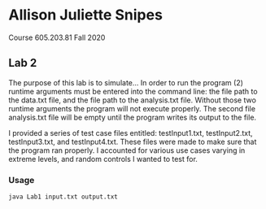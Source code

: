 # Allison Juliette Snipes
Course 605.203.81 Fall 2020

## Lab 2

The purpose of this lab is to simulate... In order to run the program (2) runtime arguments must be entered into the command 
line: the file path to the data.txt file, and the file path to the analysis.txt file.
Without those two runtime arguments the program will not execute properly. The second
file analysis.txt file will be empty until the program writes its output to the file.

I provided a series of test case files entitled: testInput1.txt, testInput2.txt, 
testInput3.txt, and testInput4.txt. These files were made to make sure that 
the program ran properly. I accounted for various use cases varying in 
extreme levels, and random controls I wanted to test for.

### Usage

```bash
java Lab1 input.txt output.txt
```

